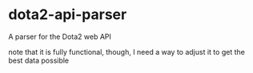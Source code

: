 dota2-api-parser
================

A parser for the Dota2 web API


note that it is fully functional, though, I need a way to adjust it to get the best data possible
